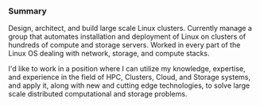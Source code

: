 ### Summary

Design, architect, and build large scale Linux clusters. Currently manage a
group that automates installation and deployment of Linux on clusters of
hundreds of compute and storage servers. Worked in every part of the Linux OS
dealing with network, storage, and compute stacks.

I'd like to work in a position where I can utilize my knowledge, expertise, and
experience in the field of HPC, Clusters, Cloud, and Storage systems, and apply
it, along with new and cutting edge technologies, to solve large scale
distributed computational and storage problems.

